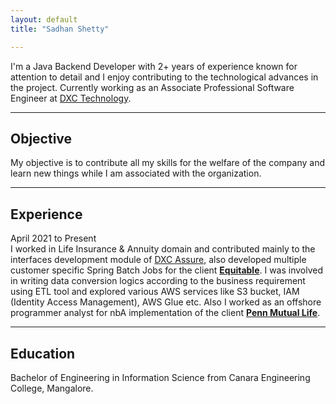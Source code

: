 ```yaml
---
layout: default
title: "Sadhan Shetty"

---
```

I'm a Java Backend Developer with 2+ years of experience known for attention to detail and I enjoy contributing to the technological advances in the project. Currently working as an Associate Professional Software Engineer at [DXC Technology](https://dxc.com/us/en).

---
## Objective
My objective is to contribute all my skills for the welfare of the company and learn new things while I am associated with the organization.

---
## Experience
April 2021 to Present <br>
I worked in Life Insurance & Annuity domain and contributed mainly to the interfaces development module of [DXC Assure](https://dxc.com/us/en/services/insurance-software-bps/dxc-insurance-software/dxc-assure-for-life-and-wealth), also developed multiple customer specific Spring Batch Jobs for the client [**Equitable**](https://equitable.com/). I was involved in writing data conversion logics according to the business requirement using ETL tool and explored various AWS services like S3 bucket, IAM (Identity Access Management), AWS Glue etc. Also I worked as an offshore programmer analyst for nbA implementation of the client [**Penn Mutual Life**](https://www.pennmutual.com/).

---
## Education
Bachelor of Engineering in Information Science from Canara Engineering College, Mangalore.
